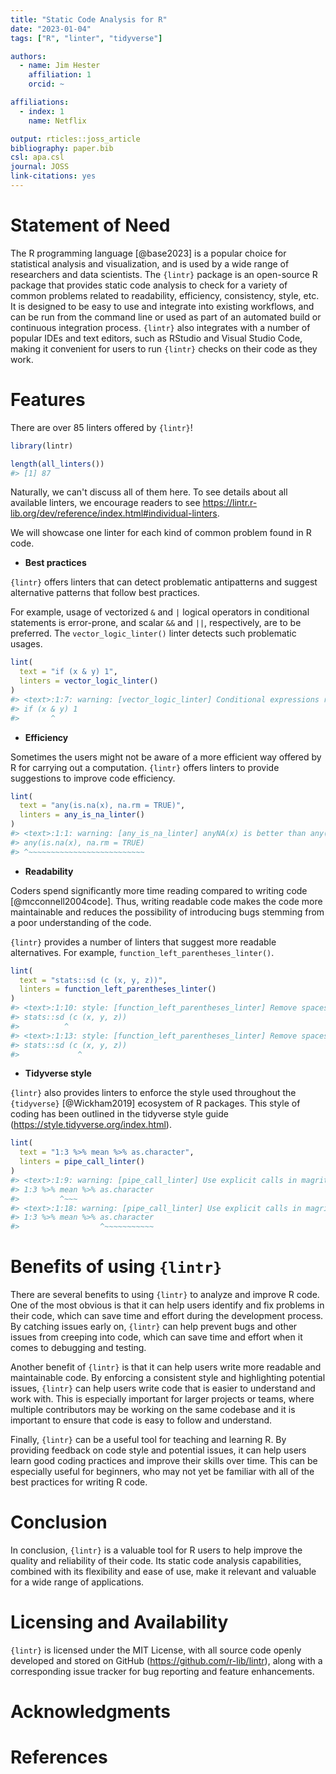 ```yaml
---
title: "Static Code Analysis for R"
date: "2023-01-04"
tags: ["R", "linter", "tidyverse"]

authors:
  - name: Jim Hester
    affiliation: 1
    orcid: ~

affiliations:
  - index: 1
    name: Netflix

output: rticles::joss_article
bibliography: paper.bib
csl: apa.csl
journal: JOSS
link-citations: yes
---
```




# Statement of Need

The R programming language [@base2023] is a popular choice for statistical analysis and visualization, and is used by a wide range of researchers and data scientists. The `{lintr}` package is an open-source R package that provides static code analysis to check for a variety of common problems related to readability, efficiency, consistency, style, etc. It is designed to be easy to use and integrate into existing workflows, and can be run from the command line or used as part of an automated build or continuous integration process. `{lintr}` also integrates with a number of popular IDEs and text editors, such as RStudio and Visual Studio Code, making it convenient for users to run `{lintr}` checks on their code as they work.

# Features

There are over 85 linters offered by `{lintr}`!


```r
library(lintr)

length(all_linters())
#> [1] 87
```

Naturally, we can't discuss all of them here. To see details about all available linters, we encourage readers to see <https://lintr.r-lib.org/dev/reference/index.html#individual-linters>.

We will showcase one linter for each kind of common problem found in R code.

- **Best practices**

`{lintr}` offers linters that can detect problematic antipatterns and suggest alternative patterns that follow best practices.

For example, usage of vectorized `&` and `|` logical operators in conditional statements is error-prone, and scalar `&&` and `||`, respectively, are to be preferred. The `vector_logic_linter()` linter detects such problematic usages.


```r
lint(
  text = "if (x & y) 1",
  linters = vector_logic_linter()
)
#> <text>:1:7: warning: [vector_logic_linter] Conditional expressions require scalar logical operators (&& and ||)
#> if (x & y) 1
#>       ^
```



- **Efficiency**

Sometimes the users might not be aware of a more efficient way offered by R for carrying out a computation. `{lintr}` offers linters to provide suggestions to improve code efficiency.


```r
lint(
  text = "any(is.na(x), na.rm = TRUE)",
  linters = any_is_na_linter()
)
#> <text>:1:1: warning: [any_is_na_linter] anyNA(x) is better than any(is.na(x)).
#> any(is.na(x), na.rm = TRUE)
#> ^~~~~~~~~~~~~~~~~~~~~~~~~~~
```



- **Readability**

Coders spend significantly more time reading compared to writing code [@mcconnell2004code]. Thus, writing readable code makes the code more maintainable and reduces the possibility of introducing bugs stemming from a poor understanding of the code.

`{lintr}` provides a number of linters that suggest more readable alternatives. For example, `function_left_parentheses_linter()`.


```r
lint(
  text = "stats::sd (c (x, y, z))",
  linters = function_left_parentheses_linter()
)
#> <text>:1:10: style: [function_left_parentheses_linter] Remove spaces before the left parenthesis in a function call.
#> stats::sd (c (x, y, z))
#>          ^
#> <text>:1:13: style: [function_left_parentheses_linter] Remove spaces before the left parenthesis in a function call.
#> stats::sd (c (x, y, z))
#>             ^
```



- **Tidyverse style**

`{lintr}` also provides linters to enforce the style used throughout the `{tidyverse}` [@Wickham2019] ecosystem of R packages. This style of coding has been outlined in the tidyverse style guide (https://style.tidyverse.org/index.html).


```r
lint(
  text = "1:3 %>% mean %>% as.character",
  linters = pipe_call_linter()
)
#> <text>:1:9: warning: [pipe_call_linter] Use explicit calls in magrittr pipes, i.e., `a %>% foo` should be `a %>% foo()`.
#> 1:3 %>% mean %>% as.character
#>         ^~~~
#> <text>:1:18: warning: [pipe_call_linter] Use explicit calls in magrittr pipes, i.e., `a %>% foo` should be `a %>% foo()`.
#> 1:3 %>% mean %>% as.character
#>                  ^~~~~~~~~~~~
```



# Benefits of using `{lintr}`

There are several benefits to using `{lintr}` to analyze and improve R code. One of the most obvious is that it can help users identify and fix problems in their code, which can save time and effort during the development process. By catching issues early on, `{lintr}` can help prevent bugs and other issues from creeping into code, which can save time and effort when it comes to debugging and testing.

Another benefit of `{lintr}` is that it can help users write more readable and maintainable code. By enforcing a consistent style and highlighting potential issues, `{lintr}` can help users write code that is easier to understand and work with. This is especially important for larger projects or teams, where multiple contributors may be working on the same codebase and it is important to ensure that code is easy to follow and understand.

Finally, `{lintr}` can be a useful tool for teaching and learning R. By providing feedback on code style and potential issues, it can help users learn good coding practices and improve their skills over time. This can be especially useful for beginners, who may not yet be familiar with all of the best practices for writing R code.

# Conclusion

In conclusion, `{lintr}` is a valuable tool for R users to help improve the quality and reliability of their code. Its static code analysis capabilities, combined with its flexibility and ease of use, make it relevant and valuable for a wide range of applications. 

# Licensing and Availability

`{lintr}` is licensed under the MIT License, with all source code openly developed and stored on GitHub (<https://github.com/r-lib/lintr>), along with a corresponding issue tracker for bug reporting and feature enhancements.

# Acknowledgments

# References
